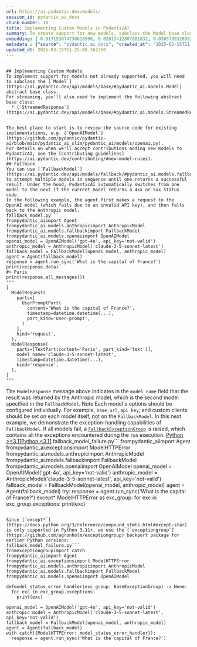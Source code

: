 ```yaml
---
url: https://ai.pydantic.dev/models/
session_id: pydantic_ai_docs
chunk_number: 10
title: Implementing Custom Models in PydanticAI
summary: To create support for new models, subclass the Model base class and implement the StreamedResponse class for streaming. It is recommended to review existing implementations like OpenAIModel and refer to the contributing guidelines for adding new models. Additionally, FallbackModel can be used to invoke multiple models sequentially until one succeeds.
embedding: [-0.017153674736618996, 0.02813412807881832, 0.058579932898283005, -0.04846635460853577, -0.003946921322494745, 0.021711351349949837, -0.03412346541881561, 0.009410878643393517, 0.034018389880657196, 0.005043653305619955, -0.012536893598735332, -0.10344742983579636, -0.03593602776527405, -0.005503361113369465, -0.036172449588775635, 0.00726995337754488, 0.002879742067307234, 0.01264196913689375, -0.006206057965755463, 0.02774009294807911, 0.03577841445803642, 0.028685778379440308, 0.02844935655593872, -0.0022903308272361755, 0.0026137682143598795, 0.0048137991689145565, -0.04576064646244049, 0.04893919825553894, -0.007847871631383896, -0.006521285977214575, 0.01708800159394741, -0.008583405055105686, -0.07791393250226974, -0.02281465008854866, -0.0023280924651771784, 0.007368462160229683, -0.006212625186890364, -0.00125845056027174, 0.021987175568938255, 0.032547324895858765, 0.04258209466934204, -0.03475392237305641, 0.04245074838399887, 0.05458704009652138, -0.027661286294460297, 0.04857143014669418, 0.029867883771657944, -0.009627598337829113, -0.025888126343488693, 0.02080507017672062, -0.02240747958421707, 0.019517887383699417, -0.014329754747450352, -0.060681454837322235, -0.017823535948991776, -0.02402302622795105, -0.011210307478904724, 0.014986480586230755, -0.01647068001329899, -0.0458131842315197, -0.014618713408708572, -0.010763733647763729, -0.023642124608159065, -0.005697095301002264, 0.010980453342199326, -0.023024803027510643, -0.04195163771510124, -0.0009424013551324606, -0.02653171867132187, 0.050620414316654205, -0.024495868012309074, 0.0010737464763224125, -0.00551321217790246, 0.011755390092730522, -0.035147957503795624, -0.03091864474117756, 0.030209381133317947, 0.09525149315595627, 0.038904428482055664, -0.028974737972021103, -0.017928611487150192, 0.025244535878300667, 0.015065287239849567, -0.005693811923265457, 0.01591903157532215, -0.02188210003077984, -0.06583018600940704, 0.020069537684321404, -0.053115975111722946, -0.09399057924747467, 0.0024939158465713263, 0.010875377804040909, -0.03932473435997963, 0.05020011216402054, 0.050935644656419754, 0.006646064110100269, 0.030629685148596764, -0.013180484995245934, 0.04218805953860283, 0.028712047263979912, 0.02500811405479908, -0.018309511244297028, -0.0362512581050396, 0.027057098224759102, 0.021094029769301414, -0.025165729224681854, 0.023720931261777878, 0.02952638640999794, -0.020253419876098633, 0.0016237542731687427, -0.057686783373355865, -0.023287493735551834, -0.029552655294537544, -0.0012174051953479648, -0.0731329694390297, -0.027214711531996727, -0.05167117714881897, 0.01820443570613861, 0.006048443727195263, -0.00071418919833377, -0.007939813658595085, 0.032626133412122726, 0.008570270612835884, 0.0005184028414078057, 0.017258750274777412, 0.006432628259062767, 0.0280027836561203, -0.02214479073882103, -0.06083906814455986, -0.060418762266635895, 0.02017461322247982, 0.01584022305905819, 0.016168586909770966, -0.012674805708229542, 0.0013265858869999647, -0.01080313790589571, -0.025297073647379875, -0.020555514842271805, -0.05069922283291817, 0.05104072019457817, 0.0011156128020957112, -0.0410584881901741, -0.027135904878377914, 0.029158620163798332, -0.023523913696408272, 0.025467822328209877, -0.005109325982630253, -0.021553736180067062, -0.026689331978559494, 0.025927530601620674, 0.0077887666411697865, 0.02670246735215187, -0.020962683483958244, 0.013883180916309357, -0.059210386127233505, -0.0009563567582517862, 0.00022123446979094297, 0.037013061344623566, 0.02621649019420147, -0.02670246735215187, -0.020319093018770218, 0.04996369034051895, -0.04200417548418045, -0.015025883913040161, -0.016588890925049782, 0.006797110661864281, -0.05025264993309975, -0.006275014020502567, -0.029736539348959923, -0.049228157848119736, 0.011118365451693535, 0.021777024492621422, -0.02357645146548748, 0.005578884854912758, 0.029500117525458336, -0.05332612618803978, -0.06793170422315598, -0.0451827272772789, -0.002364212414249778, -0.048781584948301315, -0.0010515820467844605, 0.01610291376709938, -0.02643977664411068, 0.00921386107802391, -0.038326509296894073, -0.012786448933184147, 0.0034281080588698387, 0.03118133544921875, 0.009325504302978516, 0.05931546539068222, -0.0014078556559979916, 0.02460094355046749, 0.03593602776527405, -0.0007031069253571332, -0.02138298749923706, 0.003303330158814788, 0.03614618256688118, -0.01950475201010704, 0.07092637568712234, 0.03614618256688118, -0.01549872662872076, 0.033125244081020355, 0.030314458534121513, -0.02370779775083065, 0.0375647097826004, -0.026321565732359886, -0.04342270269989967, 0.03175925463438034, -0.04000772908329964, 0.020332226529717445, 0.010973886586725712, -0.03753843903541565, 0.027214711531996727, -0.0327574759721756, -0.026452910155057907, -0.026952022686600685, -0.058579932898283005, -0.0033624356146901846, -0.026111412793397903, 0.02554662898182869, 0.013778104446828365, 0.043554048985242844, 0.009233563207089901, -0.017482038587331772, -0.007755930535495281, 0.01469752099364996, 0.01985938474535942, -0.04938577115535736, -0.0027615316212177277, 0.024403925985097885, 0.01905817911028862, -0.0018782354891300201, 0.00016633630730211735, -0.01447423454374075, 0.012451519258320332, -0.06514719128608704, 0.03304643556475639, -0.00139800482429564, -0.013856912031769753, -0.027267251163721085, 0.017140541225671768, -0.0021195821464061737, 0.013554817996919155, 0.0046102143824100494, 0.023366300389170647, 0.01915012113749981, 0.014132737182080746, -0.043238818645477295, 0.006196206901222467, 0.03877308592200279, 0.055585261434316635, -0.02210538648068905, -0.006403075531125069, -0.01429035048931837, -0.02125164307653904, 0.0171799436211586, 0.010586418211460114, -0.017731593921780586, -0.08621494472026825, 0.008044890128076077, -0.04925442487001419, 0.026689331978559494, -0.0004945965483784676, 0.034018389880657196, -0.020634321495890617, -0.04300239682197571, -0.030577147379517555, -0.02549409121274948, 0.01358108688145876, -0.057686783373355865, 0.027661286294460297, 0.03467511758208275, 0.01820443570613861, -0.04132118076086044, -0.027030829340219498, 0.006166654173284769, 0.023195551708340645, 0.035541992634534836, -0.0028321295976638794, -0.05269566923379898, 0.023379433900117874, 0.004698872100561857, 0.03462257981300354, -4.050663483212702e-05, -0.002636753721162677, -0.002710635308176279, -0.004127521067857742, -0.04142625629901886, -0.00495499512180686, 0.004590512719005346, -0.013272426091134548, -0.01981998048722744, -0.01118403859436512, -0.05238044261932373, 0.002815711311995983, 0.010336861945688725, 0.027188442647457123, 0.025559764355421066, 0.012937496416270733, 0.004262149799615145, -0.004226029850542545, -0.011781658977270126, -0.054429423063993454, 0.012878390960395336, 0.018900565803050995, -0.01976744271814823, -0.007913544774055481, 0.014960210770368576, 0.006219192408025265, -0.03086610697209835, -0.016654564067721367, 0.0321270190179348, -0.035410650074481964, 0.0032885537948459387, -0.0011106872698292136, -0.05884262174367905, 0.044447194784879684, -0.03302016854286194, 0.055007342249155045, -0.007296222262084484, -0.053615085780620575, -0.011039558798074722, -0.016707101836800575, 0.009607897140085697, -0.035147957503795624, 0.0009038186981342733, 0.0024807811714708805, -0.02290659211575985, -0.025389015674591064, 0.016588890925049782, -0.030813569203019142, -0.033571816980838776, -0.000744973192922771, 0.025914395228028297, 0.024889903143048286, 0.006166654173284769, -0.07024338096380234, 0.044447194784879684, 0.0604713000357151, 0.03118133544921875, -0.06546241790056229, -0.0055558993481099606, -0.040060266852378845, -0.005296492483466864, -0.020831339061260223, 0.008872363716363907, -0.004757977556437254, 0.03488526865839958, -0.0030751179438084364, -0.0009407595498487353, 0.0166939664632082, -0.0026597389951348305, 0.027319788932800293, 0.03646140918135643, -0.02889592945575714, 0.0035331842955201864, -0.00881325826048851, 0.017679056152701378, 0.0002881383989006281, -0.013554817996919155, -0.06803677976131439, 0.028239203616976738, -0.01570887863636017, -0.013633625581860542, -0.013975122943520546, 0.0018519664881750941, 0.010842541232705116, -0.05689871311187744, 0.007421000394970179, 0.028291743248701096, -0.013751835562288761, 0.008268176577985287, -0.025743646547198296, -0.0032343741040676832, -0.030340727418661118, -0.007979216985404491, -0.03640887141227722, 0.003549602348357439, 0.015196632593870163, 0.029552655294537544, 0.06294059008359909, 0.007256818935275078, -0.004541258327662945, -0.03835278004407883, 0.0033361664973199368, 0.043054934591054916, -0.007178011815994978, -0.025113189592957497, -0.030944913625717163, 0.02326122298836708, 0.021225374191999435, -0.03714440390467644, -0.005674109794199467, 0.02210538648068905, -0.000967849453445524, 0.012510624714195728, 0.0070598009042441845, 0.015183498151600361, 0.046102143824100494, 0.04174148291349411, 0.02240747958421707, 0.0023888396099209785, -0.010980453342199326, 0.05668856203556061, -0.001044193864800036, 0.012320173904299736, 0.05484972894191742, 0.031522832810878754, -0.0049943989142775536, 0.014881404116749763, 0.06015607342123985, -0.03656648471951485, 0.03207448124885559, -0.05700378865003586, -0.008156533353030682, -0.00299631105735898, 0.018362050876021385, 0.0067774089984595776, 0.04570810869336128, 0.0321270190179348, -0.0035266168415546417, -0.12052229791879654, 0.00411438662558794, 0.01100672222673893, -0.08311520516872406, 0.03194313868880272, 0.021185969933867455, -0.04492003843188286, 0.02621649019420147, -0.04786216840147972, -0.027661286294460297, 0.0037696054205298424, 0.030445802956819534, -0.004603647161275148, 0.013088542968034744, -0.017416365444660187, 0.04111102968454361, -0.0007433313876390457, 0.012477788142859936, -0.015827089548110962, 0.03288882225751877, -0.015892760828137398, 0.0028075024019926786, 0.010015066713094711, 0.001306063262745738, 0.012937496416270733, -0.035279303789138794, 0.02697829157114029, 0.010080738924443722, 0.014907673001289368, -0.00355616956949234, 0.0015170363476499915, -0.028869660571217537, -0.023497644811868668, -0.025874992832541466, -0.03530557453632355, 0.062152519822120667, 0.0093911774456501, 0.12146798521280289, -0.008156533353030682, 0.048335012048482895, 0.012326741591095924, -0.0273723267018795, -0.011105231009423733, -0.02653171867132187, -0.006327551789581776, 0.058002013713121414, 0.024994980543851852, -0.0007293759845197201, -0.003740052692592144, 0.015039018355309963, 0.006363671738654375, 0.00142837839666754, -0.007355327717959881, 0.02106776088476181, -0.033703163266181946, 0.020332226529717445, 0.02554662898182869, -0.022959129884839058, 0.004863053560256958, 0.015761416405439377, 0.0025891410186886787, 0.007256818935275078, -0.007972650229930878, -0.0400865375995636, 0.06057637557387352, -0.014356023631989956, -0.020187746733427048, -0.006557405926287174, 0.008136831223964691, 0.01022521872073412, 0.008668779395520687, 0.05256432294845581, -0.01570887863636017, 0.030708493664860725, -0.033177781850099564, -0.028843391686677933, 0.021264778450131416, -0.03577841445803642, -0.021448660641908646, -0.03530557453632355, -0.01848025992512703, -0.023773469030857086, 0.060418762266635895, 0.016221124678850174, -0.0202140174806118, -0.0012707641581073403, 0.03060341626405716, 0.003224523039534688, 0.03814262896776199, -0.010258055292069912, 0.006701885722577572, 0.001609798870049417, 0.009647300466895103, 0.012536893598735332, 0.008320714347064495, -0.013009736314415932, 0.01453990675508976, -0.02067372389137745, 0.005194700323045254, 0.017258750274777412, -0.014211543835699558, 0.00015812723722774535, 0.01507842168211937, -0.00563470646739006, 0.007913544774055481, -0.0013315113028511405, -0.05353627726435661, -0.013712432235479355, -0.001929131685756147, 0.03703932836651802, 0.014132737182080746, 0.01651008427143097, -0.009016843512654305, -0.022565094754099846, 0.012392413802444935, 0.01968863606452942, -0.01699606142938137, -0.03814262896776199, -0.047757092863321304, -0.012543460354208946, 0.029316235333681107, -0.025914395228028297, 0.015958433970808983, -0.011328518390655518, 0.011361354030668736, 0.0019603262189775705, 0.00901027675718069, -0.014198409393429756, 0.0007191146141849458, 0.017928611487150192, 0.010041335597634315, 0.004577377811074257, -0.054639577865600586, 0.005148729309439659, 0.0037466201465576887, -0.025822453200817108, -0.008136831223964691, -0.0065803914330899715, 0.0010712838266044855, 0.005900680087506771, 0.003239299403503537, 0.03307270631194115, 0.02643977664411068, -0.01937340758740902, 0.030761031433939934, 0.02058178372681141, 0.00977207813411951, -0.022525690495967865, -0.013515414670109749, 0.010133277624845505, 0.007480105385184288, -0.016247393563389778, 0.0032294485718011856, 0.012714209035038948, -0.0068627833388745785, 0.03157537057995796, -0.01825697347521782, -0.00605172710493207, 0.036802906543016434, -0.005900680087506771, -0.0056478409096598625, 0.007086070254445076, 0.03244224935770035, -0.04778335988521576, -0.03315151110291481, -0.02638723887503147, 0.0018470409559085965, -0.011019856669008732, 0.014947076328098774, 0.014513637870550156, -0.04155760258436203, -8.152633381541818e-05, 0.009266399778425694, -0.015538129955530167, 0.017928611487150192, 0.014684386551380157, 0.002544811926782131, -0.03202194347977638, 0.016089780256152153, 0.036487679928541183, -0.037328287959098816, 0.014369158074259758, 0.03475392237305641, -0.006002472713589668, 0.015761416405439377, 0.022065982222557068, 0.003700649132952094, -0.029447579756379128, -0.013259291648864746, 0.03173298388719559, -0.01744263432919979, 9.59435201366432e-05, -0.04061191529035568, -0.010704629123210907, -0.024994980543851852, -0.07029591500759125, 0.011926138773560524, 0.04494630545377731, -0.012024647556245327, -0.011873600073158741, 0.014947076328098774, 0.029736539348959923, 0.0013356158742681146, -0.00026474252808839083, -0.007512941956520081, 0.005690528079867363, 0.010409101843833923, -0.007480105385184288, 0.01438229251652956, 0.0078019010834395885, 0.033309128135442734, 0.02272270806133747, 0.008629375137388706, -0.02742486447095871, 0.004580661654472351, -0.007322491612285376, -0.03380823880434036, -0.0045182728208601475, -0.033887043595314026, -0.003204821376129985, 0.00609441427513957, -0.0002425780548946932, -0.02692575380206108, 0.011972108855843544, -0.002754964167252183, -0.006606660317629576, 0.028029052540659904, 0.0037466201465576887, -0.02263076789677143, 0.009437148459255695, -0.02647917903959751, -0.0014784537488594651, 0.04021788015961647, 0.02316928282380104, -0.02710963599383831, 0.02232867293059826, 0.004288418684154749, -0.019491618499159813, 0.031969405710697174, -0.049674730747938156, 0.026715600863099098, -0.008918334729969501, 0.015577533282339573, 0.009456849656999111, 0.008202503435313702, 0.014053929597139359, 0.034202273935079575, 0.030340727418661118, -0.03412346541881561, -0.03512169048190117, -0.012720776721835136, 0.013430040329694748, 0.016037240624427795, -0.006616511382162571, -0.0037105001974850893, 0.013436608016490936, -0.04027041792869568, -0.029894152656197548, 0.05490226671099663, -0.04255582392215729, 0.02246001921594143, -0.07733601331710815, 0.008800123818218708, 0.036487679928541183, -0.019531022757291794, -0.017416365444660187, -0.009732674807310104, -0.0031292978674173355, 0.03940354287624359, 0.0035200496204197407, -0.04536661133170128, -0.012431817129254341, 0.0064063589088618755, 0.026334699243307114, 0.0018453991506248713, -0.02482423186302185, 0.019609829410910606, -0.03635633364319801, -0.04662752524018288, -0.003887816099449992, -0.0017304721986874938, -0.0018519664881750941, 0.007762497756630182, -0.0179811492562294, -0.012155992910265923, -0.003589005907997489, 0.046496178954839706, 0.011709419079124928, -0.028974737972021103, -0.05684617534279823, 0.01901877671480179, 0.00021117835422046483, 0.03304643556475639, -0.04418450593948364, 0.0019455498550087214, 0.009292668662965298, 0.030892375856637955, 0.0042588659562170506, -0.02264390140771866, -0.01022521872073412, 0.01647068001329899, -0.024272581562399864, 0.009515955112874508, 0.0006526211509481072, -0.02227613516151905, -0.024929307401180267, 0.06346596777439117, -0.01918952539563179, 0.016313066706061363, -0.0019045044900849462, -0.019714904949069023, -0.0004810515674762428, -0.01228077057749033, -0.008360117673873901, -0.0327574759721756, -0.013528549112379551, 0.018808623775839806, -0.012694507837295532, 0.023458242416381836, 0.017285019159317017, -0.014526772312819958, -0.021632544696331024, 0.0038287106435745955, 0.033256590366363525, -0.013870046474039555, -0.0006612406577914953, 0.06393881142139435, -0.009345206432044506, -0.002704068087041378, -0.020187746733427048, 0.009988797828555107, 0.007972650229930878, -0.011078962124884129, 0.00901027675718069, -0.008340416476130486, 0.027713824063539505, 0.028738316148519516, -0.061049219220876694, -0.004492003470659256, 0.03168044611811638, 0.011591208167374134, 0.0010261338902637362, 0.040060266852378845, -0.010304026305675507, -0.006751140113919973, 0.004084833897650242, 0.0021310748998075724, -0.005946651101112366, -0.009765511378645897, 0.006590242497622967, -0.027135904878377914, -0.022446883842349052, 0.026321565732359886, 0.05014757439494133, -0.03619872033596039, 0.02742486447095871, 0.014566175639629364, 0.04473615437746048, -0.024220043793320656, 0.011972108855843544, -0.0007634435896761715, 0.019846249371767044, 0.010409101843833923, 0.016037240624427795, 0.007184579037129879, -0.003786023473367095, -0.020095806568861008, -0.0585273914039135, -0.04074326157569885, -0.010678359307348728, -0.01156493928283453, 0.0010934482561424375, 0.0037499037571251392, 0.01565634086728096, -0.007342193275690079, 0.01460557896643877, -0.09194159507751465, -0.019780578091740608, 0.020647455006837845, 0.001146807218901813, 0.005667542573064566, -0.005030518863350153, -0.010336861945688725, 0.01744263432919979, -0.011735687963664532, -0.026676196604967117, 0.0029240711592137814, 0.006504868157207966, -0.015577533282339573, -0.009522522799670696, 0.054376885294914246, -0.008695048280060291, 0.007289655040949583, -0.021107163280248642, 0.024640347808599472, -0.023628991097211838, -0.006238894071429968, 0.009502820670604706, -0.049806077033281326, -0.009384609758853912, -0.04405315965414047, -0.0027861588168889284, -0.02563857100903988, -0.008780422620475292, 0.030629685148596764, 0.0009530731476843357, -0.009489686228334904, -0.006248745135962963, 0.027923977002501488, 4.748434730572626e-05, -0.01870354823768139, 0.0429498590528965, 0.0030242218635976315, 0.0031457161530852318, 0.01460557896643877, -0.052590593695640564, 0.006258595734834671, 0.004180058836936951, 0.0280027836561203, 0.005204550921916962, 0.017954880371689796, -0.005096191540360451, -0.012865256518125534, -0.0004032706201542169, -0.01140732504427433, -0.01415900606662035, 0.0005184028414078057, 0.02067372389137745, -0.038825623691082, 0.03995519131422043, 0.030655955895781517, 0.037013061344623566, -0.055637799203395844, 0.01429035048931837, -0.020069537684321404, -0.00782817043364048, -0.004291702527552843, 0.024075563997030258, -0.017876073718070984, -0.011715985834598541, -0.014106467366218567, 0.008898632600903511, -0.009259832091629505, 0.014027660712599754, -0.01641814224421978, -0.0033148229122161865, 0.011420459486544132, 0.017994284629821777, -0.014736924320459366, 0.004718574229627848, -0.002549737459048629, -0.005280074663460255, 0.0187823548913002, 0.02013520896434784, -0.029736539348959923, -0.007368462160229683, 0.035541992634534836, -0.01476319320499897, -0.0027680988423526287, 0.007309356704354286, -0.03015684336423874, -0.0023428688291460276, 0.014277216047048569, -0.013935718685388565, 0.031601641327142715, 0.018848028033971786, 0.032810013741254807, -0.011518968269228935, -0.014185274951159954, -0.0022574944887310266, -0.03822143375873566, -0.001024492084980011, -0.02584872394800186, 0.003490497125312686, 0.0198987890034914, -0.01078343577682972, 0.03932473435997963, 0.018453991040587425, -0.03425481170415878, 0.014014526270329952, 0.015262304805219173, 0.002789442427456379, -0.021685082465410233, -0.005690528079867363, 0.008826393634080887, -0.012070618569850922, 0.031654179096221924, 0.010987021028995514, 0.011302249506115913, -0.002861682092770934, -0.032415978610515594, -0.011177470907568932, 0.06709109246730804, 0.0035857222974300385, -0.027319788932800293, 0.012694507837295532, 0.003318106522783637, 0.0197280403226614, 0.0012641969369724393, 0.04893919825553894, -0.00259570823982358, 0.02066059038043022, -0.011446728371083736, -0.004675887059420347, -0.0032310904935002327, 0.0069547249004244804, -0.000142529999720864, 0.016168586909770966, -0.02119910530745983, 0.029946690425276756, -0.006606660317629576, -0.029684001579880714, 0.007086070254445076, -0.028396818786859512, -0.01842772215604782, -0.019176390022039413, -0.00020143008441664279, -0.024666616693139076, 0.0034740788396447897, -0.029316235333681107, -0.01358108688145876, 0.018848028033971786, -0.008826393634080887, -0.0162342581897974, 0.004643050488084555, 0.008064591325819492, 0.015157229267060757, -0.007631152402609587, 0.005401568952947855, 0.019557291641831398, -0.011617477051913738, 0.024679752066731453, 0.0016245751176029444, -0.04696902260184288, -0.021724484860897064, 0.02043730393052101, -0.006455613300204277, 0.05301089584827423, -0.03060341626405716, -0.01170285139232874, 0.051250871270895004, -0.01236614491790533, 0.0082747433334589, 0.0006953083211556077, 0.02138298749923706, 0.015800820663571358, -0.027950245887041092, -0.0276875551789999, 0.016930388286709785, -0.009207294322550297, 0.061049219220876694, 0.06835200637578964, 0.03154910355806351, -0.007335626054555178, -0.008938036859035492, 0.06057637557387352, 0.010724330320954323, 0.01959669403731823, 0.020200882107019424, 0.0251394584774971, 0.0023839143104851246, -0.011243144050240517, 0.005959785543382168, 0.05505988001823425, -0.02142239175736904, 0.004649617709219456, 0.06089160591363907, 0.023826008662581444, -0.008865796960890293, 0.03091864474117756, -0.008149965666234493, 0.007736228406429291, 0.04599706828594208, 0.009397744201123714, -0.020647455006837845, -0.0027286952827125788, -0.03824770450592041, -0.0008734451839700341, -0.03170671686530113, -0.03906204551458359, 0.0002922429412137717, 0.01704859919846058, -0.02716217376291752, 0.00868191383779049, -0.03393958508968353, 0.03551572561264038, 0.005388434045016766, 0.022972265258431435, -0.018677279353141785, -0.0015121109317988157, -0.008655644953250885, -0.006921888794749975, -0.04541914910078049, -0.010422236286103725, -0.03391331434249878, 0.009594762697815895, -0.009870586916804314, -0.008149965666234493, -0.0280027836561203, -0.005963069386780262, 0.02419377490878105, -0.018322646617889404, -0.01086881011724472, 0.015722012147307396, 0.025480955839157104, -0.0086753461509943, 0.015577533282339573, 0.005332612432539463, -0.03843158856034279, -0.00026207457995042205, 0.011118365451693535, -0.04428958147764206, 0.013154215179383755, -0.01803368702530861, 0.0005848963046446443, 0.022079117596149445, 0.008268176577985287, 0.03320404887199402, -0.01523603592067957, -0.02638723887503147, 0.02433825470507145, 0.012714209035038948, 0.004537974484264851, 0.03485899791121483, 0.008695048280060291, -0.0024216759484261274, -0.01178822573274374, 0.0276875551789999, 0.021908368915319443, 0.010855675674974918, 0.023628991097211838, -0.014461099170148373, 0.028423087671399117, 0.020608052611351013, -0.016037240624427795, 0.022302404046058655, -0.002610484603792429, 0.013554817996919155, 0.023826008662581444, 0.018440857529640198, -0.012136290781199932, -0.03730201721191406, -0.0023904815316200256, 0.017468903213739395, 0.016181720420718193, 0.024548405781388283, -0.030813569203019142, 0.029631463810801506, -0.00062922528013587, 0.045786913484334946, -0.015813954174518585, -0.017193078994750977, -0.026781274005770683, -0.0035266168415546417, 0.006915321573615074, -0.036172449588775635, -0.003979757893830538, 0.01660202443599701, -0.017416365444660187, -0.04625975713133812, 0.035988569259643555, 0.002009580610319972, -0.010757166892290115, -0.04032295569777489, -0.0024495867546647787, 0.01000193227082491, 0.03995519131422043, 0.030629685148596764, -0.00407169945538044, -0.04200417548418045, 0.025467822328209877, 0.013856912031769753, 0.03128641098737717, -0.014736924320459366, 0.006156803108751774, -0.04195163771510124, 0.010100441053509712, -0.011840764433145523, -0.016116049140691757, -0.02541528455913067, -0.007401298265904188, -0.00441648019477725, -0.00011533744691405445, -0.06252028793096542, 0.01900564134120941, -0.00990999024361372, -0.05012130364775658, 0.005516495555639267, 0.029867883771657944, 0.004183342680335045, 0.0028386968187987804, 0.02353704907000065, -0.005618288181722164, -0.01038283295929432, -0.01937340758740902, -0.006915321573615074, -0.012136290781199932, 0.01514409389346838, 0.004140655510127544, 0.007946380414068699, 0.030708493664860725, -0.03609364479780197, -0.025152593851089478, -0.0009448640630580485, -0.008721317164599895, -0.01545932237058878, 0.03622498735785484, -0.00711233913898468, 0.025980068370699883, 0.011230009607970715, -0.05779185891151428, -0.014815731905400753, -0.04723171144723892, 0.007762497756630182, 0.0032064630649983883, -0.020542379468679428, 0.0024758558720350266, -0.006698601879179478, 0.005946651101112366, 0.003602140350267291, -0.012825852259993553, -0.006455613300204277, 0.003078401554375887, 0.019872520118951797, 0.013449742458760738, 0.00581530574709177, 0.06730125099420547, -0.014145871624350548, -0.012037781998515129, 0.0012338233646005392, 0.01816503331065178, -0.0008422507089562714, 0.0011640462325885892, 0.029500117525458336, 0.007223982363939285, -0.02312987856566906, -0.004498571157455444, 0.05532257258892059, 0.017061732709407806, 0.006875917781144381, 0.020791934803128242, 0.030209381133317947, 0.011886734515428543, -0.009581627324223518, 0.026899484917521477, 0.01358108688145876, 0.0189268346875906, 0.02805532142519951, -0.008097427897155285, -0.019031910225749016, 0.03412346541881561, -0.007026964798569679, 0.02299853414297104, -0.005398285109549761, 0.03128641098737717, 0.061574600636959076, -0.005664259195327759, -0.02683381177484989, -0.0330989733338356, 0.013121379539370537, -0.015130959451198578, 0.004209611564874649, 0.004938577301800251, -0.006540987640619278, -0.007854439318180084, 0.015052152797579765, -0.014014526270329952, -0.002863324014469981, 0.004659468773752451, -0.02402302622795105, -0.0024085415061563253, 0.011834196746349335, -0.01565634086728096, -0.020831339061260223, 0.01744263432919979, 0.007834737189114094, 0.010573283769190311, -0.015984702855348587, -0.010632389225065708, -0.006823380012065172, -0.014933941885828972, -0.008077725768089294, -0.03091864474117756, 0.04607587307691574, 0.014776327647268772, 0.003983041271567345, 0.00011708187957992777, -0.004084833897650242, -0.016431275755167007, 0.010093873366713524, 0.00912848673760891, -0.03315151110291481, 0.0064983004704117775, -0.004705439321696758, -0.021369853988289833, 0.053431201726198196, -0.02357645146548748, -0.00421617878600955, 0.0040618483908474445, -0.00872788392007351, 0.023628991097211838, 0.02026655524969101, -0.027135904878377914, -0.0013224813155829906, 0.018191302195191383, 0.026768138632178307, 0.02080507017672062, -0.013712432235479355, 0.00807115901261568, -0.014566175639629364, -0.024706020951271057, -0.014277216047048569, 0.012766747735440731, 0.0087475860491395, -0.014881404116749763, 0.014894538559019566, 0.019964460283517838, 0.019045045599341393, 0.014947076328098774, 0.009016843512654305, -0.003365719225257635, 0.022709574550390244, 0.014106467366218567, 0.017915476113557816, -0.007578614633530378, 0.04379046708345413, 0.017731593921780586, -0.007164877373725176, -0.04710036516189575, 0.018637875095009804, -0.007250251714140177, 0.03207448124885559, -0.03759097680449486, -0.011328518390655518, -0.015052152797579765, 0.026492314413189888, -0.0012050915975123644, -0.022079117596149445, 0.00881325826048851, 0.009089083410799503, -0.013975122943520546, 0.0061042653396725655, -0.022512556985020638, 0.02424631267786026, -0.0037630381993949413, -0.03015684336423874, 0.007775632198899984, 0.0034937807358801365, 0.006836514454334974, -0.0049812644720077515, -0.010908213444054127, 0.03814262896776199, 0.006248745135962963, -0.02584872394800186, -0.025349611416459084, -0.004324538633227348, -0.009036545641720295, 0.016982926055788994, -0.004163641016930342, -0.04946457967162132, -0.013594221323728561, -0.0063833738677203655, -0.008760720491409302, -0.016405006870627403, -0.021908368915319443, 0.0007031069253571332, -0.014684386551380157, 0.01664142869412899, -0.008878931403160095, -0.018808623775839806, -0.02134358510375023, 0.007263386156409979, 0.020253419876098633, -0.010599552653729916, -0.0005381046212278306, 0.038536664098501205, -0.011486132629215717, -0.010054470039904118, 0.021711351349949837, 0.005720080807805061, -0.009969095699489117, -0.03412346541881561, 0.0076048835180699825, -0.025428418070077896, -0.0623626708984375, -0.023340031504631042, 0.00617322139441967, 0.0010926274117082357, -0.010770301334559917, -0.002347794361412525, -0.007466970942914486, 0.02048984169960022, 0.027897706255316734, 0.0283180121332407, 0.012307039462029934, 0.010652090422809124, 0.01857220195233822, -0.019872520118951797, -0.011144635267555714, 0.012090319767594337, 0.016746504232287407, -0.027398595586419106, 0.02209225296974182, -0.00367438024841249, 0.006655914708971977, -0.009456849656999111, -0.006347253918647766, -0.033256590366363525, 0.03987638279795647, -0.0014070348115637898, -0.014750058762729168, 0.03383450582623482, 0.026242759078741074, -0.0016270378837361932, -0.01266167126595974, -0.010041335597634315, -0.026006337255239487, -0.00780846830457449, -0.00937147531658411, 0.007493240293115377, 0.003372286446392536, 0.027792630717158318, -0.014644983224570751, -0.0166939664632082, 0.012425250373780727, -0.001182106207124889, -0.020122075453400612, -0.0016656204825267196, -0.02285405434668064, -0.011525535956025124, -0.01476319320499897, -0.0011500908294692636, 0.006156803108751774, 0.01080313790589571, 0.0023494360502809286, -0.006715020164847374, 0.00822877325117588, 0.0038976669311523438, -0.017770996317267418, 0.018506530672311783, 0.02322182059288025, -0.010573283769190311, 0.0461546815931797, 0.01736382767558098, 0.011466430500149727, -0.017968013882637024, -0.03564707189798355, 0.013725566677749157, 0.038090091198682785, 0.023248089477419853, 0.03774859383702278, -0.008635942824184895, 0.019649231806397438, 0.014132737182080746, 0.006590242497622967, 0.01803368702530861, 0.02205284871160984, 0.009469984099268913, -0.004370509646832943, -0.006258595734834671, 0.002544811926782131, -0.025349611416459084, -0.02290659211575985, 0.011853898875415325, 0.055007342249155045, -0.0028469059616327286, -0.022959129884839058, 0.03654021769762039, -0.02612454816699028, 0.0058218734338879585, -0.007880708202719688, 0.008268176577985287, 0.023852277547121048, 0.004567527212202549, -0.05695125088095665, 0.034070927649736404, 0.03803755342960358, 0.010290891863405704, -0.03730201721191406, -0.03010430559515953, -0.00726995337754488, -0.03449123352766037, -0.02240747958421707, -0.003930503036826849, -0.029132351279258728, 0.02774009294807911, -0.008484896272420883, 0.01312794629484415, 0.009279534220695496, -0.002840338507667184, 0.028081590309739113, 0.029053544625639915, -0.02889592945575714, -0.03766978532075882, -0.019228927791118622, -0.03730201721191406, 0.01060611940920353, 0.023011667653918266, 0.018243839964270592, -0.010126709938049316, -0.006994128692895174, 0.007007263135164976, -0.0011566581670194864, -0.01753457635641098, 0.0047087231650948524, -0.014960210770368576, -0.02500811405479908, -0.00868191383779049, -0.01976744271814823, -0.0020276405848562717, -0.0181256290525198, 0.0280027836561203, 0.004554392769932747, 0.008688480593264103, -0.004682454280555248, 0.01062582153826952, 0.02907981351017952, 0.004120953846722841, 0.034281082451343536, -0.039561156183481216, 0.02098895236849785, 0.02510005608201027, 0.027346057817339897, -0.031102528795599937, 0.013095110654830933, 0.0009309086599387228, -0.023523913696408272, -0.020108940079808235, 0.03780113160610199, -0.012497490271925926, 0.0006337402737699449, 0.03351927921175957, -0.0013988256687298417, 0.017495172098279, -0.06120683252811432, 0.02182956226170063, 0.01816503331065178, -0.029867883771657944, 0.024167506024241447, 0.006882485002279282, 0.0022230164613574743, 0.05180252343416214, -9.979151946026832e-05, -0.005700379144400358, -0.032993897795677185, -0.0009711331222206354, 0.007723093964159489, -0.0032081049866974354, -0.00992969237267971, -0.014658117666840553, 0.013607355765998363, 0.02035849541425705, -0.026426641270518303, -0.011958974413573742, 0.023996757343411446, -0.022565094754099846, 0.0010983736719936132, 0.006803677882999182, 0.00031789627973921597, 0.01816503331065178, 0.01704859919846058, 0.0018765936838462949, 0.00043549120891839266, -0.00928610097616911, 0.013975122943520546, 0.004741559270769358, -0.019557291641831398, -0.04097968339920044, -0.02406242862343788, 0.0018059955909848213, -0.013791239820420742, 0.0324685163795948, 0.0010458356700837612, 0.0008090039482340217, -0.03220582753419876, -0.018848028033971786, 0.005509928334504366, 0.029158620163798332, 0.028659509494900703, -0.013364368118345737, -0.02026655524969101, 0.0015687535051256418, -0.032232098281383514, 0.02227613516151905, -0.011190605349838734, 0.015643205493688583, -0.013646760024130344, -0.019084447994828224, 0.01116433646529913, 0.0017206212505698204, -0.012944063171744347, 0.01900564134120941, -0.014132737182080746, -0.028107859194278717, 0.010185815393924713, -0.009673569351434708, -0.0198987890034914, 0.010724330320954323, 0.02818666584789753, -0.02043730393052101, -0.014671252109110355, -0.004679170437157154, -0.012793016619980335, -0.0016106197144836187, 0.03207448124885559, -0.03569960966706276, -0.02322182059288025, -0.04339643195271492, 0.01188016775995493, -0.021501198410987854, -0.038326509296894073, 0.02121223881840706, 0.0008262430201284587, -0.027346057817339897, -0.004541258327662945]
metadata : {"source": "pydantic_ai_docs", "crawled_at": "2025-03-15T11:25:00.362350", "url_path": "/models/", "chunk_size": 4683}
updated_dt: 2025-03-15T11:25:00.362350
---
```

```

## Implementing Custom Models
To implement support for models not already supported, you will need to subclass the [`Model`](https://ai.pydantic.dev/api/models/base/#pydantic_ai.models.Model) abstract base class.
For streaming, you'll also need to implement the following abstract base class:
  * [`StreamedResponse`](https://ai.pydantic.dev/api/models/base/#pydantic_ai.models.StreamedResponse)


The best place to start is to review the source code for existing implementations, e.g. [`OpenAIModel`](https://github.com/pydantic/pydantic-ai/blob/main/pydantic_ai_slim/pydantic_ai/models/openai.py).
For details on when we'll accept contributions adding new models to PydanticAI, see the [contributing guidelines](https://ai.pydantic.dev/contributing/#new-model-rules).
## Fallback
You can use [`FallbackModel`](https://ai.pydantic.dev/api/models/fallback/#pydantic_ai.models.fallback.FallbackModel) to attempt multiple models in sequence until one returns a successful result. Under the hood, PydanticAI automatically switches from one model to the next if the current model returns a 4xx or 5xx status code.
In the following example, the agent first makes a request to the OpenAI model (which fails due to an invalid API key), and then falls back to the Anthropic model.
fallback_model.py```
frompydantic_aiimport Agent
frompydantic_ai.models.anthropicimport AnthropicModel
frompydantic_ai.models.fallbackimport FallbackModel
frompydantic_ai.models.openaiimport OpenAIModel
openai_model = OpenAIModel('gpt-4o', api_key='not-valid')
anthropic_model = AnthropicModel('claude-3-5-sonnet-latest')
fallback_model = FallbackModel(openai_model, anthropic_model)
agent = Agent(fallback_model)
response = agent.run_sync('What is the capital of France?')
print(response.data)
#> Paris
print(response.all_messages())
"""
[
  ModelRequest(
    parts=[
      UserPromptPart(
        content='What is the capital of France?',
        timestamp=datetime.datetime(...),
        part_kind='user-prompt',
      )
    ],
    kind='request',
  ),
  ModelResponse(
    parts=[TextPart(content='Paris', part_kind='text')],
    model_name='claude-3-5-sonnet-latest',
    timestamp=datetime.datetime(...),
    kind='response',
  ),
]
"""

```

The `ModelResponse` message above indicates in the `model_name` field that the result was returned by the Anthropic model, which is the second model specified in the `FallbackModel`.
Note
Each model's options should be configured individually. For example, `base_url`, `api_key`, and custom clients should be set on each model itself, not on the `FallbackModel`.
In this next example, we demonstrate the exception-handling capabilities of `FallbackModel`. If all models fail, a [`FallbackExceptionGroup`](https://ai.pydantic.dev/api/exceptions/#pydantic_ai.exceptions.FallbackExceptionGroup) is raised, which contains all the exceptions encountered during the `run` execution.
[Python >=3.11](https://ai.pydantic.dev/models/#__tabbed_8_1)[Python <3.11](https://ai.pydantic.dev/models/#__tabbed_8_2)
fallback_model_failure.py```
frompydantic_aiimport Agent
frompydantic_ai.exceptionsimport ModelHTTPError
frompydantic_ai.models.anthropicimport AnthropicModel
frompydantic_ai.models.fallbackimport FallbackModel
frompydantic_ai.models.openaiimport OpenAIModel
openai_model = OpenAIModel('gpt-4o', api_key='not-valid')
anthropic_model = AnthropicModel('claude-3-5-sonnet-latest', api_key='not-valid')
fallback_model = FallbackModel(openai_model, anthropic_model)
agent = Agent(fallback_model)
try:
  response = agent.run_sync('What is the capital of France?')
except* ModelHTTPError as exc_group:
  for exc in exc_group.exceptions:
    print(exc)

```

Since [`except*`](https://docs.python.org/3/reference/compound_stmts.html#except-star) is only supported in Python 3.11+, we use the [`exceptiongroup`](https://github.com/agronholm/exceptiongroup) backport package for earlier Python versions:
fallback_model_failure.py```
fromexceptiongroupimport catch
frompydantic_aiimport Agent
frompydantic_ai.exceptionsimport ModelHTTPError
frompydantic_ai.models.anthropicimport AnthropicModel
frompydantic_ai.models.fallbackimport FallbackModel
frompydantic_ai.models.openaiimport OpenAIModel

defmodel_status_error_handler(exc_group: BaseExceptionGroup) -> None:
  for exc in exc_group.exceptions:
    print(exc)

openai_model = OpenAIModel('gpt-4o', api_key='not-valid')
anthropic_model = AnthropicModel('claude-3-5-sonnet-latest', api_key='not-valid')
fallback_model = FallbackModel(openai_model, anthropic_model)
agent = Agent(fallback_model)
with catch({ModelHTTPError: model_status_error_handler}):
  response = agent.run_sync('What is the capital of France?')